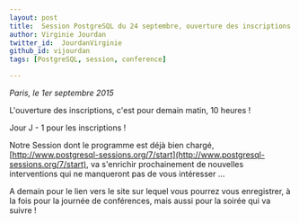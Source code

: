 ```yaml
---
layout: post
title:  Session PostgreSQL du 24 septembre, ouverture des inscriptions demain matin !
author: Virginie Jourdan
twitter_id:  JourdanVirginie   
github_id: vijourdan
tags: [PostgreSQL, session, conference]

---
```

*Paris, le 1er septembre 2015*

L'ouverture des inscriptions, c'est pour demain matin, 10 heures !


<!--MORE-->


Jour J - 1 pour les inscriptions !

Notre Session dont le programme est déjà bien chargé, [http://www.postgresql-sessions.org/7/start](http://www.postgresql-sessions.org/7/start), va s'enrichir prochainement de nouvelles interventions qui ne manqueront pas de vous intéresser ...


A demain pour le lien vers le site sur lequel vous pourrez vous enregistrer, à la fois pour la journée de conférences, mais aussi pour la soirée qui va suivre ! 
